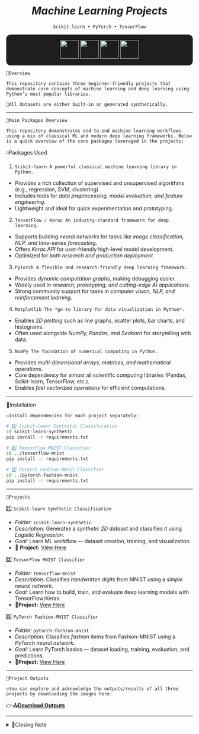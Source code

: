 <div align="center">

# ***Machine Learning Projects*** 
`Scikit-learn • PyTorch • TensorFlow`
 
</div>

<p align="center" style="background-color:#1e1e1e; padding:15px; border-radius:12px;">
  <a href="https://www.python.org/" target="_blank">
    <img src="https://cdn.jsdelivr.net/gh/devicons/devicon/icons/python/python-original.svg" alt="Python" width="50" height="50"/>
  </a>
  <a href="https://scikit-learn.org/" target="_blank">
    <img src="https://upload.wikimedia.org/wikipedia/commons/0/05/Scikit_learn_logo_small.svg" alt="Scikit-learn" width="50" height="50"/>
  </a>
  <a href="https://www.tensorflow.org/" target="_blank">
    <img src="https://cdn.jsdelivr.net/gh/devicons/devicon/icons/tensorflow/tensorflow-original.svg" alt="TensorFlow" width="50" height="50"/>
  </a>
  <a href="https://pytorch.org/" target="_blank">
    <img src="https://cdn.jsdelivr.net/gh/devicons/devicon/icons/pytorch/pytorch-original.svg" alt="PyTorch" width="50" height="50"/>
  </a>
</p>

`🔷Overview`

`This repository contains three beginner-friendly projects that demonstrate core concepts of machine learning and deep learning using Python’s most popular libraries.`

`📩All datasets are either built-in or generated synthetically.`

---
`🔶Main Packages Overview`

`This repository demonstrates end-to-end machine learning workflows using a mix of classical ML and modern deep learning frameworks. Below is a quick overview of the core packages leveraged in the projects:`

◽️Packages Used
1. `Scikit-learn
A powerful classical machine learning library in Python.`

- Provides a rich collection of supervised and unsupervised algorithms (e.g., regression, SVM, clustering).
- Includes tools for *data preprocessing, model evaluation, and feature engineering*.
- Lightweight and ideal for quick experimentation and prototyping.

2. `TensorFlow / Keras
An industry-standard framework for deep learning.`

- Supports building *neural networks* for tasks like *image classification, NLP, and time-series forecasting*.
- Offers *Keras API* for user-friendly high-level model development.
- Optimized for both *research and production deployment*.

3. `PyTorch
A flexible and research-friendly deep learning framework.`

- Provides *dynamic computation graphs*, making debugging easier.
- Widely used in *research, prototyping, and cutting-edge AI applications*.
- Strong community support for tasks in *computer vision, NLP, and reinforcement learning*.

4. `Matplotlib
The *go-to library for data visualization in Python*.`

- Enables *2D plotting* such as line graphs, scatter plots, bar charts, and histograms.
- Often used alongside *NumPy, Pandas, and Seaborn* for storytelling with data.

5. `NumPy
The foundation of numerical computing in Python.`

- Provides *multi-dimensional arrays, matrices, and mathematical operations*.
- Core dependency for almost all scientific computing libraries (Pandas, Scikit-learn, TensorFlow, etc.).
- Enables *fast vectorized operations* for efficient computations.
---
🔷Installation 

`◽️Install dependencies for each project separately:`

```bash
# 1️⃣ Scikit-learn Synthetic Classification
cd scikit-learn-synthetic
pip install -r requirements.txt

# 2️⃣ TensorFlow MNIST Classifier
cd ../tensorflow-mnist
pip install -r requirements.txt

# 3️⃣ PyTorch Fashion-MNIST Classifier
cd ../pytorch-fashion-mnist
pip install -r requirements.txt
```
---
`🔶Projects`

1️⃣ `Scikit-learn Synthetic Classification`

- *Folder:* `scikit-learn-synthetic`
- *Description:* Generates a *synthetic 2D dataset* and classifies it using *Logistic Regression*.
- *Goal:* Learn ML workflow — dataset creation, training, and visualization.
- 🔗 **Project:** [View Here](./scikit-learn-synthetic) 

2️⃣ `TensorFlow MNIST Classifier`

- *Folder:* `tensorflow-mnist`
- *Description:* Classifies *handwritten digits* from MNIST using a *simple neural network*.
- *Goal:* Learn how to build, train, and evaluate deep learning models with TensorFlow/Keras.
- 🔗**Project:** [View Here](./tensorflow-mnist)

3️⃣ `PyTorch Fashion-MNIST Classifier`

- *Folder:* `pytorch-fashion-mnist`
- *Description:* Classifies *fashion items* from Fashion-MNIST using a *PyTorch neural network*.
- *Goal:* Learn PyTorch basics — dataset loading, training, evaluation, and predictions.
- 🔗**Project:** [View Here](./pytorch-fashion-mnist)  

---
`🔷Project Outputs`
 
`◽️You can explore and acknowledge the outputs/results of all three projects by downloading the images here:`

👉📤[**Download Outputs**](./outputs/project_outputs.zip)  

---
<details>
<summary>💌Closing Note</summary>

<div style="border: 2px solid #f5b5b5; border-radius: 8px; padding: 12px; background-color: #fff5f5;">

Thanks for Checking Out the Repo!😊🚀

</div>
</details>